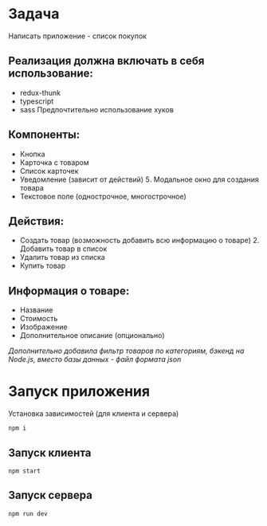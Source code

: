 # Задача
Написать приложение - список покупок 

## Реализация должна включать в себя использование:
+ redux-thunk 
+ typescript 
+ sass
Предпочтительно использование хуков

## Компоненты:
+ Кнопка
+ Карточка с товаром
+ Список карточек
+ Уведомление (зависит от действий)  Модальное окно для создания товара
+ Текстовое поле (однострочное, многострочное)
## Действия:
+ Создать товар (возможность добавить всю информацию о товаре)  Добавить товар в список
+ Удалить товар из списка
+ Купить товар
## Информация о товаре: 
+ Название
+ Стоимость
+ Изображение
+ Дополнительное описание (опционально)

*Дополнительно добавила фильтр товаров по категориям, бэкенд на Node.js, вместо базы данных - файл формата json*

# Запуск приложения

Установка зависимостей (для клиента и сервера)
```
npm i
```

## Запуск клиента
```
npm start
```

## Запуск сервера
```
npm run dev
```
